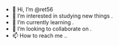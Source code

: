 - 👋 Hi, I’m @ret56 
- 👀 I’m interested in studying new things .
- 🌱 I’m currently learning .
- 💞️ I’m looking to collaborate on .
- 📫 How to reach me ..
  

<!---
ret56/ret56 is a ✨ special ✨ repository because its `README.md` (this file) appears on your GitHub profile.
You can click the Preview link to take a look at your changes.
--->
